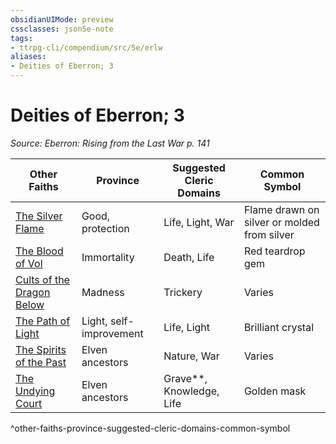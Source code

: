 ```yaml
---
obsidianUIMode: preview
cssclasses: json5e-note
tags:
- ttrpg-cli/compendium/src/5e/erlw
aliases:
- Deities of Eberron; 3
---
```

# Deities of Eberron; 3
*Source: Eberron: Rising from the Last War p. 141* 

| Other Faiths | Province | Suggested Cleric Domains | Common Symbol |
|--------------|----------|--------------------------|---------------|
| [The Silver Flame](Інструменти%20ДМ/CLI/deities/eberron-the-silver-flame-erlw.md) | Good, protection | Life, Light, War | Flame drawn on silver or molded from silver |
| [The Blood of Vol](Інструменти%20ДМ/CLI/deities/eberron-the-blood-of-vol-erlw.md) | Immortality | Death, Life | Red teardrop gem |
| [Cults of the Dragon Below](Інструменти%20ДМ/CLI/deities/eberron-cults-of-the-dragon-below-erlw.md) | Madness | Trickery | Varies |
| [The Path of Light](Інструменти%20ДМ/CLI/deities/eberron-the-path-of-light-erlw.md) | Light, self-improvement | Life, Light | Brilliant crystal |
| [The Spirits of the Past](Інструменти%20ДМ/CLI/deities/eberron-the-spirits-of-the-past-erlw.md) | Elven ancestors | Nature, War | Varies |
| [The Undying Court](Інструменти%20ДМ/CLI/deities/eberron-the-undying-court-erlw.md) | Elven ancestors | Grave**, Knowledge, Life | Golden mask |
^other-faiths-province-suggested-cleric-domains-common-symbol